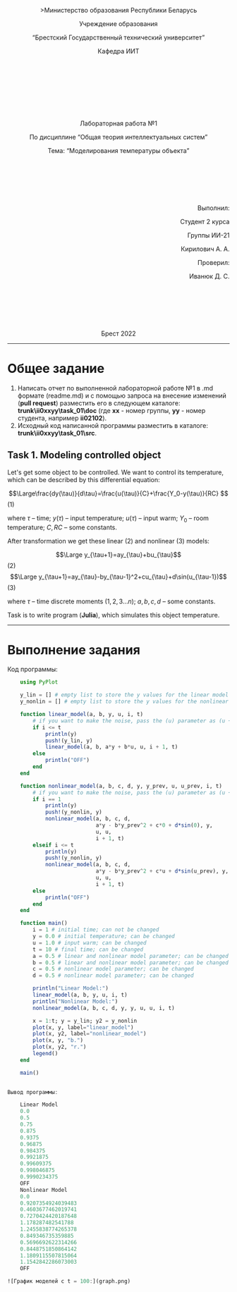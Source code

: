 <p align="center"> >Министерство образования Республики Беларусь</p>
<p align="center">Учреждение образования</p>
<p align="center">“Брестский Государственный технический университет”</p>
<p align="center">Кафедра ИИТ</p>
<br><br><br><br><br><br><br>
<p align="center">Лабораторная работа №1</p>
<p align="center">По дисциплине “Общая теория интеллектуальных систем”</p>
<p align="center">Тема: “Моделирования температуры объекта”</p>
<br><br><br><br><br>
<p align="right">Выполнил:</p>
<p align="right">Студент 2 курса</p>
<p align="right">Группы ИИ-21</p>
<p align="right">Кирилович А. А.</p>
<p align="right">Проверил:</p>
<p align="right">Иванюк Д. С.</p>
<br><br><br><br><br>
<p align="center">Брест 2022</p>

---

# Общее задание #
1. Написать отчет по выполненной лабораторной работе №1 в .md формате (readme.md) и с помощью запроса на внесение изменений (**pull request**) разместить его в следующем каталоге: **trunk\ii0xxyy\task_01\doc** (где **xx** - номер группы, **yy** - номер студента, например **ii02102**).
2. Исходный код написанной программы разместить в каталоге: **trunk\ii0xxyy\task_01\src**.

## Task 1. Modeling controlled object ##
Let's get some object to be controlled. We want to control its temperature, which can be described by this differential equation:

$$\Large\frac{dy(\tau)}{d\tau}=\frac{u(\tau)}{C}+\frac{Y_0-y(\tau)}{RC} $$ (1)

where $\tau$ – time; $y(\tau)$ – input temperature; $u(\tau)$ – input warm; $Y_0$ – room temperature; $C,RC$ – some constants.

After transformation we get these linear (2) and nonlinear (3) models:

$$\Large y_{\tau+1}=ay_{\tau}+bu_{\tau}$$ (2)
$$\Large y_{\tau+1}=ay_{\tau}-by_{\tau-1}^2+cu_{\tau}+d\sin(u_{\tau-1})$$ (3)

where $\tau$ – time discrete moments ($1,2,3{\dots}n$); $a,b,c,d$ – some constants.

Task is to write program (**Julia**), which simulates this object temperature.

---

# Выполнение задания #

Код программы:
```Julia
    using PyPlot

    y_lin = [] # empty list to store the y values for the linear model
    y_nonlin = [] # empty list to store the y values for the nonlinear model

    function linear_model(a, b, y, u, i, t)
        # if you want to make the noise, pass the (u) parameter as (u + rand(-1:1) / 100)
        if i <= t
            println(y)
            push!(y_lin, y)
            linear_model(a, b, a*y + b*u, u, i + 1, t) 
        else
            println("OFF")
        end
    end

    function nonlinear_model(a, b, c, d, y, y_prev, u, u_prev, i, t)
        # if you want to make the noise, pass the (u) parameter as (u + rand(-1:1) / 100)
        if i == 1
            println(y)
            push!(y_nonlin, y)
            nonlinear_model(a, b, c, d, 
                            a*y - b*y_prev^2 + c*0 + d*sin(0), y, 
                            u, u,
                            i + 1, t)
        elseif i <= t
            println(y)
            push!(y_nonlin, y)
            nonlinear_model(a, b, c, d,
                            a*y - b*y_prev^2 + c*u + d*sin(u_prev), y,
                            u, u, 
                            i + 1, t)
        else
            println("OFF")
        end
    end

    function main()
        i = 1 # initial time; can not be changed
        y = 0.0 # initial temperature; can be changed
        u = 1.0 # input warm; can be changed
        t = 10 # final time; can be changed
        a = 0.5 # linear and nonlinear model parameter; can be changed
        b = 0.5 # linear and nonlinear model parameter; can be changed
        c = 0.5 # nonlinear model parameter; can be changed
        d = 0.5 # nonlinear model parameter; can be changed

        println("Linear Model:")
        linear_model(a, b, y, u, i, t)
        println("Nonlinear Model:")
        nonlinear_model(a, b, c, d, y, y, u, u, i, t)

        x = 1:t; y = y_lin; y2 = y_nonlin
        plot(x, y, label="linear_model")
        plot(x, y2, label="nonlinear_model")
        plot(x, y, "b.") 
        plot(x, y2, "r.")
        legend()
    end

    main()
      

Вывод программы:

    Linear Model
    0.0
    0.5
    0.75
    0.875
    0.9375
    0.96875
    0.984375
    0.9921875
    0.99609375
    0.998046875
    0.9990234375
    OFF
    Nonlinear Model
    0.0
    0.9207354924039483
    0.4603677462019741
    0.7270424420187648
    1.178287482541788
    1.2455838774265378
    0.849346735359885
    0.5696692622314266
    0.8448751850864142
    1.1809115507815064
    1.1542842286073003
    OFF

![График моделей с t = 100:](graph.png)